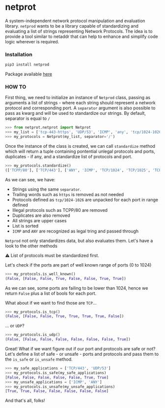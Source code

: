 # netprot
A system-independent network protocol manipulation and evaluation library. `netprod` wants to be a library capable of standardizing and evaluating a list of strings representing Network Protocols. The idea is to provide a tool similar to netaddr that can help to enhance and simplify code logic wherever is required.

### Installation

```bash
pip3 install netprod
```

Package available [here](https://pypi.org/project/netprot/)

### HOW TO

First thing, we need to initialize an instance of `Netprod` class, passing as arguments a list of strings - where each string should represent a network protocol and corresponding port. A `separator` argument is also possible to pass as kwarg and will be used to standardize our strings. By default, separator is equal to `/`

```python
>>> from netprot.netprot import Netprot 
>>> my_list = ['tcp-443-https', 'UDP/53', 'ICMP', 'any', 'tcp/1024-1026', 'TCPP-80', 'tcp/443']
>>> my_protocols = Netprot(my_list, separator='/')
```

Once the instance of the class is created, we can call `standardize` method which will return a tuple containing pontential unlegal protocols and ports, duplicates - if any, and a standardize list of protocols and port.

```python
>>> my_protocols.standardize()
(['TCPP/80'], ['TCP/443'], ['ANY', 'ICMP', 'TCP/1024', 'TCP/1025', 'TCP/1026', 'TCP/443', 'UDP/53'])
```

As we can see, we have:

- Strings using the same `separator`.
- Trailing words such as `https` is removed as not needed
- Protocols defined as `tcp/1024-1026` are unpacked for each port in range defined
- Illegal protocols such as TCPP/80 are removed
- Duplicates are also removed
- All strings are upper cases
- List is sorted
- `ICMP` and `ANY` are recognized as legal tring and passed through


`Netprod` not only standardizes data, but also evaluates them. Let's have a look to the other methods

:warning:
List of protocols must be standardized first.

Let's check if the ports are part of well known range of ports (0 to 1024)

```python
>>> my_protocols.is_well_known()
(False, [False, False, True, False, False, True, True])
```

As we can see, some ports are failing to be lower than 1024, hence we return `False` plus a list of bools for each port.

What about if we want to find those are `TCP`...

```python
>>> my_protocols.is_tcp()
(False, [False, False, True, True, True, True, False])
```

... or `UDP`?
```python
>>> my_protocols.is_udp()
(False, [False, False, False, False, False, False, True])
```

Great! What if we want figure out if our port and protocols are safe or not?
Let's define a list of safe - or unsafe - ports and protocols and pass them to the `is_safe` or `is_unsafe` method.

```python
>>> my_safe_applications = ['TCP/443', 'UDP/53']
>>> my_protocols.is_safe(my_safe_applications)
[False, False, False, False, False, True, True]
>>> my_unsafe_applications = ['ICMP', 'ANY']
>>> my_protocols.is_unsafe(my_unsafe_applications)
[True, True, False, False, False, False, False]
```

And that's all, folks!
